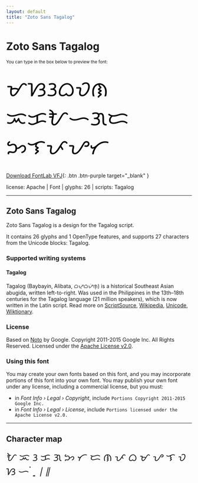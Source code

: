 ```yaml
---
layout: default
title: "Zoto Sans Tagalog"
---
```


# Zoto Sans Tagalog

<small>You can type in the box below to preview the font:</small>

<div contenteditable="true" style="font-family: 'Zoto Sans Tagalog'; font-size: 4em; color:black; margin: 0.5em 0 0.5em 0; line-height: 1.4em;">
ᜋᜐᜂᜊᜏᜈ ᜁᜃᜀᜑᜄᜇ ᜅᜎᜉᜌᜆ
</div>

[Download FontLab VFJ](https://downgit.github.io/#/home?url=https://github.com/fontlabcom/getgo-fonts/blob/main/getgo-fonts/apache/zotosans/zotosans-tagalog.vfj){: .btn .btn-purple target="_blank" }

license: Apache \| Font \| glyphs: 26 \| scripts: Tagalog

---


## Zoto Sans Tagalog

Zoto Sans Tagalog is a design for the Tagalog script.

It contains 26 glyphs and 1 OpenType features, and supports 27 characters from the Unicode blocks: Tagalog.


### Supported writing systems


#### Tagalog

Tagalog (Baybayin, Alibata, ᜊᜌ᜔ᜊᜌᜒᜈ᜔) is a historical Southeast Asian abugida, written left-to-right. Was used in the Philippines in the 13th–18th centuries for the Tagalog language (21 million speakers), which is now written in the Latin script. Read more on [ScriptSource](https://scriptsource.org/scr/Tglg), [Wikipedia](https://en.wikipedia.org/wiki/ISO_15924:Tglg), [Unicode](https://www.unicode.org/versions/Unicode13.0.0/ch17.pdf#G26435), [Wiktionary](https://en.wiktionary.org/wiki/Category:Baybayin_script).


### License

Based on [Noto](https://github.com/notofonts) by Google. Copyright 2011-2015 Google Inc. All Rights Reserved. Licensed under the [Apache License v2.0](https://www.apache.org/licenses/LICENSE-2.0.txt).

### Using this font

You may create your own fonts based on this font, and you may incorporate portions of this font into your own font. You may publish your own font under any license, including a commercial license, but you must:

- in _Font Info › Legal › Copyright_, include `Portions Copyright 2011-2015 Google Inc.`
- in _Font Info › Legal › License_, include `Portions licensed under the Apache License v2.0.`


---

## Character map

<div style="font-family: 'Zoto Sans Tagalog'; font-size: 2em;">
ᜀ ᜁ ᜂ ᜃ ᜄ ᜅ ᜆ ᜇ ᜈ ᜉ ᜊ ᜋ ᜌ ᜎ ᜏ ᜐ ᜑ ᜒ ᜓ ᜔ ᜵ ᜶
</div>

